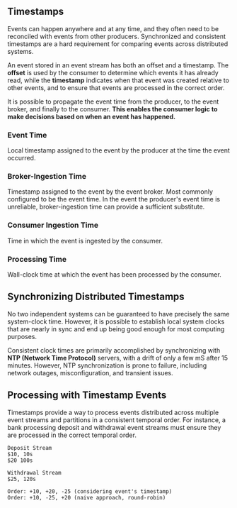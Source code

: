 ## Timestamps

Events can happen anywhere and at any time, and they often need to be reconciled with events from other producers. Synchronized and consistent timestamps are a hard requirement for comparing events across distributed systems.

An event stored in an event stream has both an offset and a timestamp. The **offset** is used by the consumer to determine which events it has already read, while the **timestamp** indicates when that event was created relative to other events, and to ensure that events are processed in the correct order.

It is possible to propagate the event time from the producer, to the event broker, and finally to the consumer. **This enables the consumer logic to make decisions based on when an event has happened.**

### Event Time

Local timestamp assigned to the event by the producer at the time the event occurred.

### Broker-Ingestion Time

Timestamp assigned to the event by the event broker. Most commonly configured to be the event time. In the event the producer's event time is unreliable, broker-ingestion time can provide a sufficient substitute.

### Consumer Ingestion Time

Time in which the event is ingested by the consumer.

### Processing Time

Wall-clock time at which the event has been processed by the consumer.

## Synchronizing Distributed Timestamps

No two independent systems can be guaranteed to have precisely the same system-clock time. However, it is possible to establish local system clocks that are nearly in sync and end up being good enough for most computing purposes.

Consistent clock times are primarily accomplished by synchronizing with **NTP (Network Time Protocol)** servers, with a drift of only a few mS after 15 minutes. However, NTP synchronization is prone to failure, including network outages, misconfiguration, and transient issues.

## Processing with Timestamp Events

Timestamps provide a way to process events distributed across multiple event streams and partitions in a consistent temporal order. For instance, a bank processing deposit and withdrawal event streams must ensure they are processed in the correct temporal order.

```
Deposit Stream
$10, 10s
$20 100s

Withdrawal Stream
$25, 120s

Order: +10, +20, -25 (considering event's timestamp)
Order: +10, -25, +20 (naive approach, round-robin)
```
